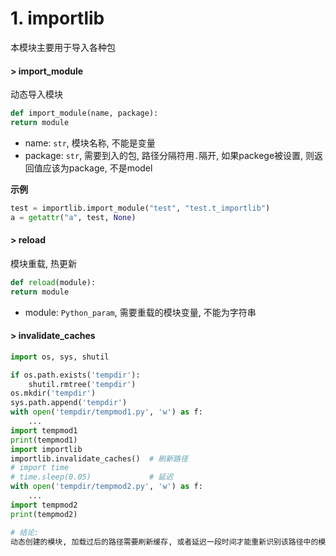 # 1. importlib

本模块主要用于导入各种包

#### > import_module

动态导入模块

```python
def import_module(name, package):
return module
```

* name: `str`, 模块名称, 不能是变量
* package: `str`, 需要到入的包, 路径分隔符用`.`隔开, 如果packege被设置, 则返回值应该为package, 不是model

**示例**

```python
test = importlib.import_module("test", "test.t_importlib")
a = getattr("a", test, None)
```

#### > reload

模块重载, 热更新

```python
def reload(module):
return module
```

* module: `Python_param`, 需要重载的模块变量, 不能为字符串

#### > invalidate_caches

```python
import os, sys, shutil

if os.path.exists('tempdir'):
    shutil.rmtree('tempdir')
os.mkdir('tempdir')
sys.path.append('tempdir')
with open('tempdir/tempmod1.py', 'w') as f:
    ...
import tempmod1
print(tempmod1)
import importlib
importlib.invalidate_caches()  # 刷新路径
# import time
# time.sleep(0.05)             # 延迟
with open('tempdir/tempmod2.py', 'w') as f:
    ...
import tempmod2
print(tempmod2)

# 结论:
动态创建的模块, 加载过后的路径需要刷新缓存, 或者延迟一段时间才能重新识别该路径中的模块, 具体时间取决于系统
```

